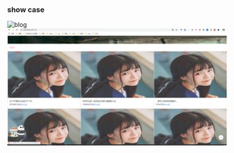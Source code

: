 ### show case
![blog](https://github.com/ljlhnick/hexoNext/tree/master/showImages/1.png)
![test](https://github.com/ljlhnick/vue-wangyiyun/blob/master/public/showCase/menuList.png)
